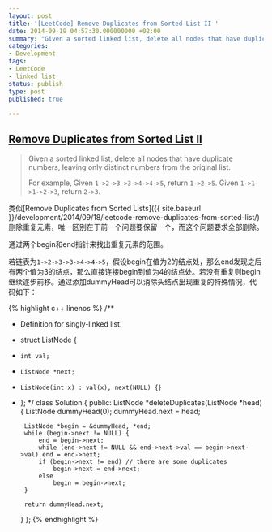 ```yaml
---
layout: post
title: '[LeetCode] Remove Duplicates from Sorted List II '
date: 2014-09-19 04:57:30.000000000 +02:00
summary: "Given a sorted linked list, delete all nodes that have duplicate numbers, leaving only distinct numbers from the original list."
categories:
- Development
tags:
- LeetCode
- linked list
status: publish
type: post
published: true

---
```


## [Remove Duplicates from Sorted List II](https://oj.leetcode.com/problems/remove-duplicates-from-sorted-list-ii/)

> Given a sorted linked list, delete all nodes that have duplicate numbers, leaving only distinct numbers from the original list.
>
> For example,
> Given `1->2->3->3->4->4->5`, return `1->2->5`.
> Given `1->1->1->2->3`, return `2->3`.

类似[Remove Duplicates from Sorted Lists]({{ site.baseurl }}/development/2014/09/18/leetcode-remove-duplicates-from-sorted-list/)删除重复元素，唯一区别在于前一个问题要保留一个，而这个问题要求全部删除。

通过两个begin和end指针来找出重复元素的范围。

若链表为`1->2->3->3->4->4->5`，假设begin在值为2的结点处，那么end发现之后有两个值为3的结点，那么直接连接begin到值为4的结点处。若没有重复则begin继续逐步前移。通过添加dummyHead可以消除头结点出现重复的特殊情况，代码如下：

{% highlight c++ linenos %}
/**
 * Definition for singly-linked list.
 * struct ListNode {
 *     int val;
 *     ListNode *next;
 *     ListNode(int x) : val(x), next(NULL) {}
 * };
 */
class Solution {
public:
    ListNode *deleteDuplicates(ListNode *head) {
        ListNode dummyHead(0);
        dummyHead.next = head;
        
        ListNode *begin = &dummyHead, *end;
        while (begin->next != NULL) {
            end = begin->next;
            while (end->next != NULL && end->next->val == begin->next->val) end = end->next;
            if (begin->next != end) // there are some duplicates
                begin->next = end->next;
            else
                begin = begin->next;
        }
        
        return dummyHead.next;
    }
};
{% endhighlight %}